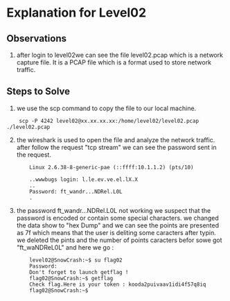 # Explanation for Level02
## Observations
1. after login to level02we can see the file level02.pcap which is a network capture file.
    It is a PCAP file which is a format used to store network traffic.
## Steps to Solve
1. we use the scp command to copy the file to our local machine.
```
    scp -P 4242 level02@xx.xx.xx.xx:/home/level02/level02.pcap ./level02.pcap
```
2. the wireshark is used to open the file and analyze the network traffic.
    after follow the request "tcp stream" we can see the password sent in the request.
    ```
        Linux 2.6.38-8-generic-pae (::ffff:10.1.1.2) (pts/10)

        ..wwwbugs login: l.le.ev.ve.el.lX.X
        ..
        Password: ft_wandr...NDRel.L0L
        .
    ```

3. the password ft_wandr...NDRel.L0L not working we suspect that the password is encoded or contain some special characters.
    we changed the data show to "hex Dump" and we can see the points are presented as 7f which means that the user is deliting some caracters after typin.
    we deleted the pints and the number of points caracters befor sowe got "ft_waNDReL0L" and here we go :
    ```
        level02@SnowCrash:~$ su flag02
        Password: 
        Don't forget to launch getflag !
        flag02@SnowCrash:~$ getflag
        Check flag.Here is your token : kooda2puivaav1idi4f57q8iq
        flag02@SnowCrash:~$ 

    ```



